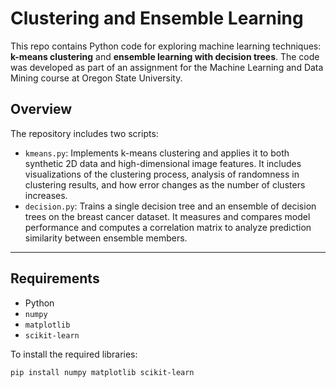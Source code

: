 # Clustering and Ensemble Learning

This repo contains Python code for exploring machine learning techniques: **k-means clustering** and **ensemble learning with decision trees**. The code was developed as part of an assignment for the Machine Learning and Data Mining course at Oregon State University.

## Overview

The repository includes two scripts:

- `kmeans.py`: Implements k-means clustering and applies it to both synthetic 2D data and high-dimensional image features. It includes visualizations of the clustering process, analysis of randomness in clustering results, and how error changes as the number of clusters increases.
- `decision.py`: Trains a single decision tree and an ensemble of decision trees on the breast cancer dataset. It measures and compares model performance and computes a correlation matrix to analyze prediction similarity between ensemble members.

---

## Requirements

- Python
- `numpy`
- `matplotlib`
- `scikit-learn`

To install the required libraries:

```bash
pip install numpy matplotlib scikit-learn
```
